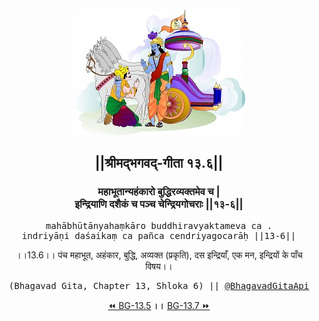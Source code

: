 <center><img src="../../asset/BG.png" alt="#API #bhagavadgitaapi #slok #nodejs #js #api #gitaapi #krishna #hinduism #vedic #ISKCON #shreemadbhagavadgita #technology"/>
<h2>||श्रीमद्‍भगवद्‍-गीता १३.६||</h2>
<h3>महाभूतान्यहंकारो बुद्धिरव्यक्तमेव च |<br/>इन्द्रियाणि दशैकं च पञ्च चेन्द्रियगोचराः ||१३-६||</h3>
<pre>mahābhūtānyahaṃkāro buddhiravyaktameva ca .<br/>indriyāṇi daśaikaṃ ca pañca cendriyagocarāḥ ||13-6||</pre>
<p>।।13.6।। पंच महाभूत, अहंकार, बुद्धि, अव्यक्त (प्रकृति), दस इन्द्रियाँ, एक मन, इन्द्रियों के पाँच विषय।।</p>
<pre>(Bhagavad Gita, Chapter 13, Shloka 6) || <a href="https://twitter.com/bhagavadgitaapi">@BhagavadGitaApi</a></pre><a href="../../13/5">⏪  BG-13.5</a><b>        ।।        </b><a href="../../13/7">BG-13.7  ⏩</a></center>